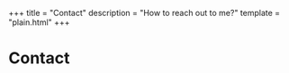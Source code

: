 +++
title = "Contact"
description = "How to reach out to me?"
template = "plain.html"
+++

# Contact

